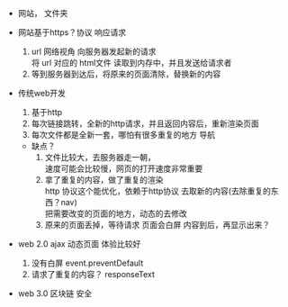 - 网站， 文件夹

- 网站基于https？协议 响应请求
    1. url 网络视角 向服务器发起新的请求      
    将 url 对应的 html文件 读取到内存中，并且发送给请求者
    2. 等到服务器到达后，将原来的页面清除，替换新的内容


- 传统web开发
    1. 基于http
    2. 每次链接跳转，全新的http请求，并且返回内容后，重新渲染页面
    3. 每次文件都是全新一套，哪怕有很多重复的地方 导航       
    - 缺点？     
        1. 文件比较大，去服务器走一朝，       
            速度可能会比较慢，网页的打开速度非常重要
        2. 拿了重复的内容，做了重复的渲染      
        http 协议这个能优化，依赖于http协议 去取新的内容(去除重复的东西？nav)      
        把需要改变的页面的地方，动态的去修改
        3. 原来的页面丢掉，等待请求 页面会白屏 内容到后，再显示出来？


- web 2.0 ajax  动态页面  体验比较好
    1. 没有白屏 event.preventDefault
    2. 请求了重复的内容？
        responseText
- web 3.0 区块链 安全